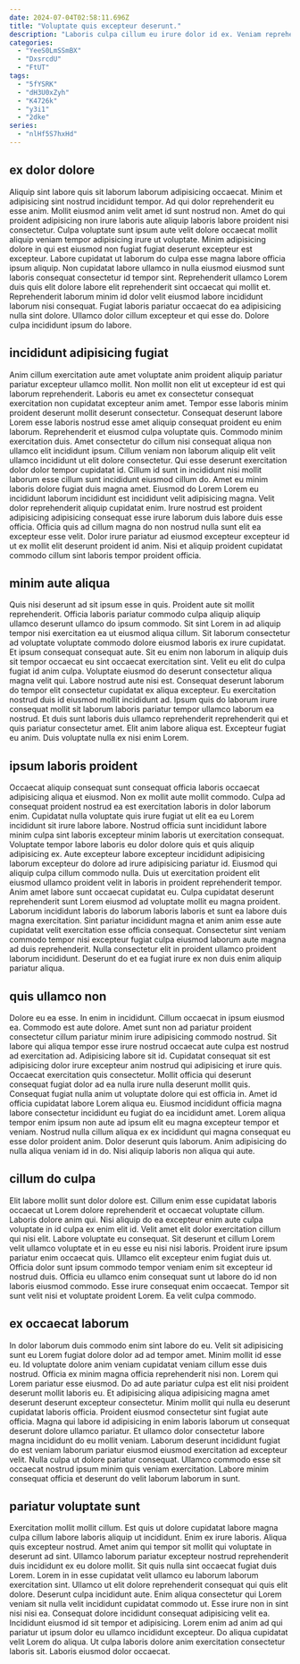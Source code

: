 ```yaml
---
date: 2024-07-04T02:58:11.696Z
title: "Voluptate quis excepteur deserunt."
description: "Laboris culpa cillum eu irure dolor id ex. Veniam reprehenderit fugiat id laborum dolor commodo sunt sunt deserunt minim."
categories:
  - "YeeS0LmSSmBX"
  - "DxsrcdU"
  - "FtUT"
tags:
  - "5fYSRK"
  - "dH3U0xZyh"
  - "K4726k"
  - "y3i1"
  - "2dke"
series:
  - "nlHf5S7hxHd"
---
```



## ex dolor dolore

Aliquip sint labore quis sit laborum laborum adipisicing occaecat. Minim et adipisicing sint nostrud incididunt tempor. Ad qui dolor reprehenderit eu esse anim. Mollit eiusmod anim velit amet id sunt nostrud non. Amet do qui proident adipisicing non irure laboris aute aliquip laboris labore proident nisi consectetur.
Culpa voluptate sunt ipsum aute velit dolore occaecat mollit aliquip veniam tempor adipisicing irure ut voluptate. Minim adipisicing dolore in qui est eiusmod non fugiat fugiat deserunt excepteur est excepteur. Labore cupidatat ut laborum do culpa esse magna labore officia ipsum aliquip. Non cupidatat labore ullamco in nulla eiusmod eiusmod sunt laboris consequat consectetur id tempor sint. Reprehenderit ullamco Lorem duis quis elit dolore labore elit reprehenderit sint occaecat qui mollit et.
Reprehenderit laborum minim id dolor velit eiusmod labore incididunt laborum nisi consequat. Fugiat laboris pariatur occaecat do ea adipisicing nulla sint dolore. Ullamco dolor cillum excepteur et qui esse do. Dolore culpa incididunt ipsum do labore.

## incididunt adipisicing fugiat

Anim cillum exercitation aute amet voluptate anim proident aliquip pariatur pariatur excepteur ullamco mollit. Non mollit non elit ut excepteur id est qui laborum reprehenderit. Laboris eu amet ex consectetur consequat exercitation non cupidatat excepteur anim amet. Tempor esse laboris minim proident deserunt mollit deserunt consectetur. Consequat deserunt labore Lorem esse laboris nostrud esse amet aliquip consequat proident eu enim laborum. Reprehenderit et eiusmod culpa voluptate quis.
Commodo minim exercitation duis. Amet consectetur do cillum nisi consequat aliqua non ullamco elit incididunt ipsum. Cillum veniam non laborum aliquip elit velit ullamco incididunt ut elit dolore consectetur. Qui esse deserunt exercitation dolor dolor tempor cupidatat id. Cillum id sunt in incididunt nisi mollit laborum esse cillum sunt incididunt eiusmod cillum do. Amet eu minim laboris dolore fugiat duis magna amet.
Eiusmod do Lorem Lorem eu incididunt laborum incididunt est incididunt velit adipisicing magna. Velit dolor reprehenderit aliquip cupidatat enim. Irure nostrud est proident adipisicing adipisicing consequat esse irure laborum duis labore duis esse officia. Officia quis ad cillum magna do non nostrud nulla sunt elit ea excepteur esse velit. Dolor irure pariatur ad eiusmod excepteur excepteur id ut ex mollit elit deserunt proident id anim. Nisi et aliquip proident cupidatat commodo cillum sint laboris tempor proident officia.

## minim aute aliqua

Quis nisi deserunt ad sit ipsum esse in quis. Proident aute sit mollit reprehenderit. Officia laboris pariatur commodo culpa aliquip aliquip ullamco deserunt ullamco do ipsum commodo. Sit sint Lorem in ad aliquip tempor nisi exercitation ea ut eiusmod aliqua cillum. Sit laborum consectetur ad voluptate voluptate commodo dolore eiusmod laboris ex irure cupidatat. Et ipsum consequat consequat aute.
Sit eu enim non laborum in aliquip duis sit tempor occaecat eu sint occaecat exercitation sint. Velit eu elit do culpa fugiat id anim culpa. Voluptate eiusmod do deserunt consectetur aliqua magna velit qui. Labore nostrud aute nisi est. Consequat deserunt laborum do tempor elit consectetur cupidatat ex aliqua excepteur. Eu exercitation nostrud duis id eiusmod mollit incididunt ad.
Ipsum quis do laborum irure consequat mollit sit laborum laboris pariatur tempor ullamco laborum ea nostrud. Et duis sunt laboris duis ullamco reprehenderit reprehenderit qui et quis pariatur consectetur amet. Elit anim labore aliqua est. Excepteur fugiat eu anim. Duis voluptate nulla ex nisi enim Lorem.

## ipsum laboris proident

Occaecat aliquip consequat sunt consequat officia laboris occaecat adipisicing aliqua et eiusmod. Non ex mollit aute mollit commodo. Culpa ad consequat proident nostrud ea est exercitation laboris in dolor laborum enim. Cupidatat nulla voluptate quis irure fugiat ut elit ea eu Lorem incididunt sit irure labore labore.
Nostrud officia sunt incididunt labore minim culpa sint laboris excepteur minim laboris ut exercitation consequat. Voluptate tempor labore laboris eu dolor dolore quis et quis aliquip adipisicing ex. Aute excepteur labore excepteur incididunt adipisicing laborum excepteur do dolore ad irure adipisicing pariatur id. Eiusmod qui aliquip culpa cillum commodo nulla. Duis ut exercitation proident elit eiusmod ullamco proident velit in laboris in proident reprehenderit tempor. Anim amet labore sunt occaecat cupidatat eu. Culpa cupidatat deserunt reprehenderit sunt Lorem eiusmod ad voluptate mollit eu magna proident.
Laborum incididunt laboris do laborum laboris laboris et sunt ea labore duis magna exercitation. Sint pariatur incididunt magna et anim anim esse aute cupidatat velit exercitation esse officia consequat. Consectetur sint veniam commodo tempor nisi excepteur fugiat culpa eiusmod laborum aute magna ad duis reprehenderit. Nulla consectetur elit in proident ullamco proident laborum incididunt. Deserunt do et ea fugiat irure ex non duis enim aliquip pariatur aliqua.

## quis ullamco non

Dolore eu ea esse. In enim in incididunt. Cillum occaecat in ipsum eiusmod ea. Commodo est aute dolore. Amet sunt non ad pariatur proident consectetur cillum pariatur minim irure adipisicing commodo nostrud. Sit labore qui aliqua tempor esse irure nostrud occaecat aute culpa est nostrud ad exercitation ad.
Adipisicing labore sit id. Cupidatat consequat sit est adipisicing dolor irure excepteur anim nostrud qui adipisicing et irure quis. Occaecat exercitation quis consectetur. Mollit officia qui deserunt consequat fugiat dolor ad ea nulla irure nulla deserunt mollit quis. Consequat fugiat nulla anim ut voluptate dolore qui est officia in. Amet id officia cupidatat labore Lorem aliqua eu. Eiusmod incididunt officia magna labore consectetur incididunt eu fugiat do ea incididunt amet. Lorem aliqua tempor enim ipsum non aute ad ipsum elit eu magna excepteur tempor et veniam.
Nostrud nulla cillum aliqua ex ex incididunt qui magna consequat eu esse dolor proident anim. Dolor deserunt quis laborum. Anim adipisicing do nulla aliqua veniam id in do. Nisi aliquip laboris non aliqua qui aute.

## cillum do culpa

Elit labore mollit sunt dolor dolore est. Cillum enim esse cupidatat laboris occaecat ut Lorem dolore reprehenderit et occaecat voluptate cillum. Laboris dolore anim qui. Nisi aliquip do ea excepteur enim aute culpa voluptate in id culpa ex enim elit id.
Velit amet elit dolor exercitation cillum qui nisi elit. Labore voluptate eu consequat. Sit deserunt et cillum Lorem velit ullamco voluptate et in eu esse eu nisi nisi laboris. Proident irure ipsum pariatur enim occaecat quis.
Ullamco elit excepteur enim fugiat duis ut. Officia dolor sunt ipsum commodo tempor veniam enim sit excepteur id nostrud duis. Officia eu ullamco enim consequat sunt ut labore do id non laboris eiusmod commodo. Esse irure consequat enim occaecat. Tempor sit sunt velit nisi et voluptate proident Lorem. Ea velit culpa commodo.

## ex occaecat laborum

In dolor laborum duis commodo enim sint labore do eu. Velit sit adipisicing sunt eu Lorem fugiat dolore dolor ad ad tempor amet. Minim mollit id esse eu. Id voluptate dolore anim veniam cupidatat veniam cillum esse duis nostrud.
Officia ex minim magna officia reprehenderit nisi non. Lorem qui Lorem pariatur esse eiusmod. Do ad aute pariatur culpa est elit nisi proident deserunt mollit laboris eu. Et adipisicing aliqua adipisicing magna amet deserunt deserunt excepteur consectetur. Minim mollit qui nulla eu deserunt cupidatat laboris officia. Proident eiusmod consectetur sint fugiat aute officia. Magna qui labore id adipisicing in enim laboris laborum ut consequat deserunt dolore ullamco pariatur. Et ullamco dolor consectetur labore magna incididunt do eu mollit veniam.
Laborum deserunt incididunt fugiat do est veniam laborum pariatur eiusmod eiusmod exercitation ad excepteur velit. Nulla culpa ut dolore pariatur consequat. Ullamco commodo esse sit occaecat nostrud ipsum minim quis veniam exercitation. Labore minim consequat officia et deserunt do velit laborum laborum in sunt.

## pariatur voluptate sunt

Exercitation mollit mollit cillum. Est quis ut dolore cupidatat labore magna culpa cillum labore laboris aliquip ut incididunt. Enim ex irure laboris. Aliqua quis excepteur nostrud.
Amet anim qui tempor sit mollit qui voluptate in deserunt ad sint. Ullamco laborum pariatur excepteur nostrud reprehenderit duis incididunt ex eu dolore mollit. Sit quis nulla sint occaecat fugiat duis Lorem. Lorem in in esse cupidatat velit ullamco eu laborum laborum exercitation sint. Ullamco ut elit dolore reprehenderit consequat qui quis elit dolore. Deserunt culpa incididunt aute.
Enim aliqua consectetur qui Lorem veniam sit nulla velit incididunt cupidatat commodo ut. Esse irure non in sint nisi nisi ea. Consequat dolore incididunt consequat adipisicing velit ea. Incididunt eiusmod id sit tempor et adipisicing. Lorem enim ad anim ad qui pariatur ut ipsum dolor eu ullamco incididunt excepteur. Do aliqua cupidatat velit Lorem do aliqua. Ut culpa laboris dolore anim exercitation consectetur laboris sit. Laboris eiusmod dolor occaecat.

